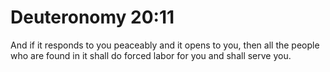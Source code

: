 # Deuteronomy 20:11

And if it responds to you peaceably and it opens to you, then all the people who are found in it shall do forced labor for you and shall serve you.
